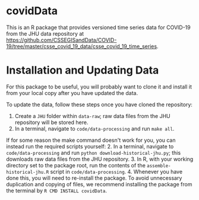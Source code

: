 # covidData

This is an R package that provides versioned time series data for COVID-19 from the JHU data repository at https://github.com/CSSEGISandData/COVID-19/tree/master/csse_covid_19_data/csse_covid_19_time_series.

# Installation and Updating Data

For this package to be useful, you will probably want to clone it and install it from your local copy after you have updated the data.

To update the data, follow these steps once you have cloned the repository:

1. Create a `JHU` folder within `data-raw`; raw data files from the JHU repository will be stored here.
2. In a terminal, navigate to `code/data-processing` and run `make all`.

If for some reason the make command doesn't work for you, you can instead run the
required scripts yourself:
2. In a terminal, navigate to `code/data-processing` and run `python download-historical-jhu.py`; this downloads raw data files from the JHU repository.
3. In R, with your working directory set to the package root, run the contents of the `assemble-historical-jhu.R` script in `code/data-processing`.
4. Whenever you have done this, you will need to re-install the package.  To avoid unnecessary duplication and copying of files, we recommend installing the package from the terminal by `R CMD INSTALL covidData`.
